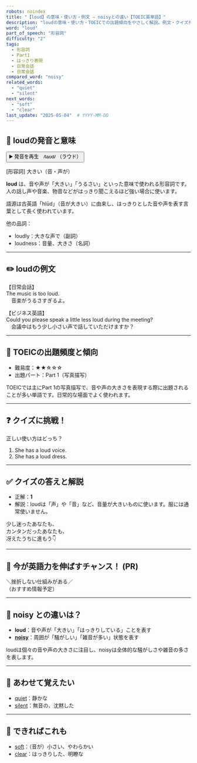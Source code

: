 ```yaml
---
robots: noindex
title: "【loud】の意味・使い方・例文 ― noisyとの違い【TOEIC英単語】"
description: "loudの意味・使い方・TOEICでの出題傾向をやさしく解説。例文・クイズ付きでnoisyとの違いもわかりやすく学べます。"
word: "loud"
part_of_speech: "形容詞"
difficulty: "2"
tags:
  - 形容詞
  - Part1
  - はっきり表現
  - 日常会話
  - 日常会話
compared_word: "noisy"
related_words:
  - "quiet"
  - "silent"
next_words:
  - "soft"
  - "clear"
last_update: "2025-05-04"  # YYYY-MM-DD
---
```


## 🔰 loudの発音と意味

<button class="play-audio" onclick="playTTS('loud')">
  <span class="play-audio-main">
    ▶️ 発音を再生　/laʊd/
  </span>
  <span class="play-audio-sub">
    （ラウド）
  </span>
</button>

[形容詞] 大きい（音・声が）

**loud** は、音や声が「大きい」「うるさい」といった意味で使われる形容詞です。人の話し声や音楽、物音などがはっきり聞こえるほど強い場合に使います。

語源は古英語「hlūd」（音が大きい）に由来し、はっきりとした音や声を表す言葉として長く使われています。

他の品詞：  
- loudly：大きな声で（副詞）
- loudness：音量、大きさ（名詞）

---

## ✏️ loudの例文

【日常会話】  
The music is too loud.  
　音楽がうるさすぎるよ。

【ビジネス英語】  
Could you please speak a little less loud during the meeting?  
　会議中はもう少し小さい声で話していただけますか？

---

## 🎯 TOEICの出題頻度と傾向

- 難易度：★★☆☆☆
- 出題パート：Part 1（写真描写）

TOEICでは主にPart 1の写真描写で、音や声の大きさを表現する際に出題されることが多い単語です。日常的な場面でよく使われます。

---

## ❓ クイズに挑戦！

正しい使い方はどっち？

1. She has a loud voice.  
2. She has a loud dress.

---

## ✅ クイズの答えと解説

- 正解：**1**
- 解説：loudは「声」や「音」など、音量が大きいものに使います。服には通常使いません。

少し迷ったあなたも、  
カンタンだったあなたも、  
冴えたうちに進もう👇️

---

## 🚀 今が英語力を伸ばすチャンス！ (PR)

<div class="info-center">
＼挫折しない仕組みがある／<br>  
（おすすめ情報予定）
</div>

---

## 🤔  noisy との違いは？

- **loud**：音や声が「大きい」「はっきりしている」ことを表す
- **[noisy](/word/noisy)**：周囲が「騒がしい」「雑音が多い」状態を表す

loudは個々の音や声の大きさに注目し、noisyは全体的な騒がしさや雑音の多さを表します。

---

## 🧩 あわせて覚えたい

- [quiet](/word/quiet)：静かな
- [silent](/word/silent)：無音の、沈黙した

---

## 📖 できればこれも

- [soft](/word/soft)：（音が）小さい、やわらかい
- [clear](/word/clear)：はっきりした、明瞭な

<!-- cvid: aid48_bid35 -->
